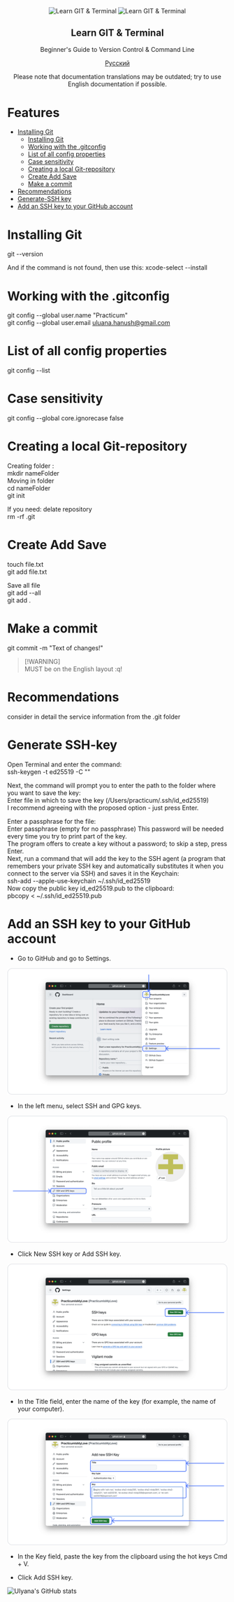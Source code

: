 <p align="center">
 <img width="100px" src="https://img.shields.io/badge/git-%23F05033.svg?style=for-the-badge&logo=git&logoColor=white" align="center" alt="Learn GIT & Terminal" />
<img width="100px" src="https://img.shields.io/badge/github-%23121011.svg?style=for-the-badge&logo=github&logoColor=white" align="center" alt="Learn GIT & Terminal" />
 <h2 align="center">Learn GIT & Terminal</h2>
 <p align="center">Beginner's Guide to Version Control & Command Line</p>
<p align="center">
<a href="docs/readme_rus.md">Русский</a>
</p>

<p align="center">Please note that documentation translations may be outdated; try to use English documentation if possible.</p>

# Features <!-- omit in toc -->

- [Installing Git](#installing-git)
    - [Installing Git](#installing-git)
    - [Working with the .gitconfig](#working-with-the-.gitconfig)
    - [List of all config properties](#list-of-all-config-properties)
    - [Case sensitivity](#case-sensitivity)
    - [Creating a local Git-repository](#creating-a-local-git-repository)
    - [Create Add Save](#create-add-save)
    - [Make a commit](#make-a-commit)
- [Recommendations](#recommendations)
- [Generate-SSH key](#generate-ssh-key)
- [Add an SSH key to your GitHub account](#add-an-ssh-key-to-your-github-account)


# Installing Git
git --version  

And if the command is not found, then use this:
xcode-select --install  

# Working with the .gitconfig 
git config --global user.name "Practicum"  
git config --global user.email uluana.hanush@gmail.com  

# List of all config properties
git config --list  

# Case sensitivity
git config --global core.ignorecase false  

# Creating a local Git-repository
Creating folder :  
mkdir  nameFolder  
Moving in folder  
cd nameFolder  
git init  

If you need: delate repository  
rm -rf .git  

# Create Add Save  
touch file.txt   
git add file.txt  

Save all file  
git add --all  
git add  .  

# Make a commit  
git commit -m "Text of changes!"  


> [!WARNING]\
> MUST be on the English layout :q! <!-- git will ask you to enter the name of the commit in the default editor. Sometimes in this case the Vim editor opens. Quit Vim -->

# Recommendations
consider in detail the service information from the .git folder


# Generate SSH-key

Open Terminal and enter the command:  
ssh-keygen -t ed25519 -C "<YOUR EMAIL when registering with GitHub>"  

Next, the command will prompt you to enter the path to the folder where you want to save the key:  
Enter file in which to save the key (/Users/practicum/.ssh/id_ed25519)    
I recommend agreeing with the proposed option - just press Enter.  

Enter a passphrase for the file:  
Enter passphrase (empty for no passphrase)
This password will be needed every time you try to print part of the key.  
The program offers to create a key without a password; to skip a step, press Enter.  
Next, run a command that will add the key to the SSH agent (a program that remembers your private SSH key and automatically substitutes it when you connect to the server via SSH) and saves it in the Keychain:  
ssh-add --apple-use-keychain ~/.ssh/id_ed25519  
Now copy the public key id_ed25519.pub to the clipboard:  
pbcopy < ~/.ssh/id_ed25519.pub  


# Add an SSH key to your GitHub account

*  Go to GitHub and go to Settings.  

![Go to GitHub and go to Settings](image/Image.png)

*  In the left menu, select SSH and GPG keys.  

![In the left menu, select SSH and GPG keys](image/Image-2.png)

*  Click New SSH key or Add SSH key.  

![Click New SSH key or Add SSH key](image/Image-3.png)

*  In the Title field, enter the name of the key (for example, the name of your computer).   

![In the Title field, enter the name of the key](image/Image-4.png)

*  In the Key field, paste the key from the clipboard using the hot keys Cmd + V.  

*  Click Add SSH key.  


![Ulyana's GitHub stats](https://github-readme-stats.vercel.app/api?username=ulyanahanush\&show_icons=true\&theme=radical)
